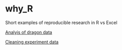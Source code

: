 # why_R
Short examples of reproducible research in R vs Excel

[Analyis of dragon data](https://github.com/ianhandel/why_R/blob/master/code/01_analyse_dragon-data_20171019.md)

[Cleaning experiment data](https://github.com/ianhandel/why_R/blob/master/code/01_import-and-tidy_ians-drug-trial_20171020.md)

